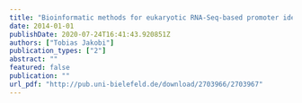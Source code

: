 ```yaml
---
title: "Bioinformatic methods for eukaryotic RNA-Seq-based promoter identification"
date: 2014-01-01
publishDate: 2020-07-24T16:41:43.920851Z
authors: ["Tobias Jakobi"]
publication_types: ["2"]
abstract: ""
featured: false
publication: ""
url_pdf: "http://pub.uni-bielefeld.de/download/2703966/2703967"
---
```


